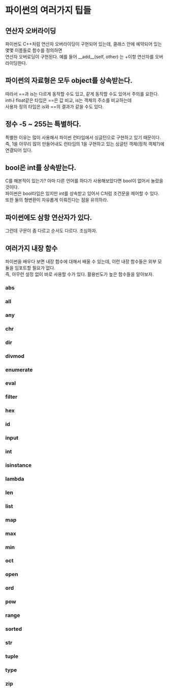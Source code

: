 # 파이썬의 여러가지 팁들

## 연산자 오버라이딩

파이썬도 C++처럼 연산자 오버라이딩이 구현되어 있는데, 클래스 안에 예약되어 있는 몇몇 이름들로 함수를 정의하면  
연산자 오버로딩이 구현된다. 예를 들어 \_\_add\_\_(self, other) 는 +이항 연산자를 오버라이딩한다.  


## 파이썬의 자료형은 모두 object를 상속받는다.

따라서 ==과 is는 다르게 동작할 수도 있고, 같게 동작할 수도 있어서 주의를 요한다.  
int나 float같은 타입은 ==은 값 비교, is는 객체의 주소를 비교하는데  
사용자 정의 타입은 is와 ==의 결과가 같을 수도 있다.  

## 정수 -5 ~ 255는 특별하다.

특별한 이유는 많이 사용해서 파이썬 런타임에서 싱글턴으로 구현하고 있기 때문이다.   
즉, 1을 아무리 많이 만들어내도 런타임의 1을 구현하고 있는 싱글턴 객체(정적 객체?)에 연결되어 있다.  

## bool은 int를 상속받는다.  

C를 해본적이 있는가? 아마 다른 언어를 하다가 사용해보았다면 bool이 없어서 놀랐을 것이다.  
파이썬은 bool타입은 있지만 int를 상속받고 있어서 C처럼 조건문을 제어할 수 있다.   
또한 둘의 형변환이 자유롭게 이뤄진다는 점을 유의하라.  

## 파이썬에도 삼항 연산자가 있다.

그런데 구문이 좀 다르고 순서도 다르다. 조심하자.

## 여러가지 내장 함수 

파이썬을 배우다 보면 내장 함수에 대해서 배울 수 있는데, 이런 내장 함수들은 외부 모듈을 임포트할 필요가 없다.  
즉, 아무런 설정 없이 바로 사용할 수가 있다. 활용빈도가 높은 함수들을 알아보자.  

### abs
### all
### any
### chr
### dir
### divmod
### enumerate
### eval
### filter
### hex
### id
### input
### int
### isinstance
### lambda
### len
### list
### map
### max
### min
### oct
### open
### ord
### pow
### range
### sorted
### str
### tuple
### type
### zip
